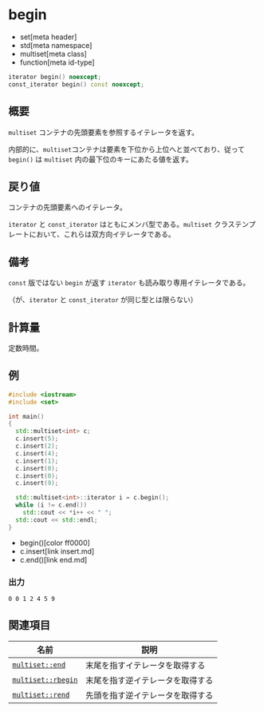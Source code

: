 # begin
* set[meta header]
* std[meta namespace]
* multiset[meta class]
* function[meta id-type]

```cpp
iterator begin() noexcept;
const_iterator begin() const noexcept;
```


## 概要
`multiset` コンテナの先頭要素を参照するイテレータを返す。

内部的に、`multiset`コンテナは要素を下位から上位へと並べており、従って `begin()` は `multiset` 内の最下位のキーにあたる値を返す。


## 戻り値
コンテナの先頭要素へのイテレータ。

`iterator` と `const_iterator` はともにメンバ型である。`multiset` クラステンプレートにおいて、これらは双方向イテレータである。


## 備考
`const` 版ではない `begin` が返す `iterator` も読み取り専用イテレータである。

（が、`iterator` と `const_iterator` が同じ型とは限らない）


## 計算量
定数時間。


## 例
```cpp example
#include <iostream>
#include <set>

int main()
{
  std::multiset<int> c;
  c.insert(5);
  c.insert(2);
  c.insert(4);
  c.insert(1);
  c.insert(0);
  c.insert(0);
  c.insert(9);

  std::multiset<int>::iterator i = c.begin();
  while (i != c.end())
    std::cout << *i++ << " ";
  std::cout << std::endl;
}
```
* begin()[color ff0000]
* c.insert[link insert.md]
* c.end()[link end.md]

### 出力
```
0 0 1 2 4 5 9  
```

## 関連項目

| 名前                       | 説明                             |
|----------------------------|----------------------------------|
| [`multiset::end`](end.md)       | 末尾を指すイテレータを取得する   |
| [`multiset::rbegin`](rbegin.md) | 末尾を指す逆イテレータを取得する |
| [`multiset::rend`](rend.md)     | 先頭を指す逆イテレータを取得する |
